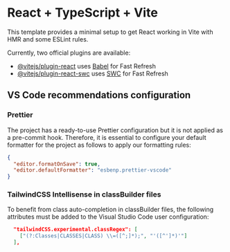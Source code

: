 # React + TypeScript + Vite

This template provides a minimal setup to get React working in Vite with HMR and some ESLint rules.

Currently, two official plugins are available:

- [@vitejs/plugin-react](https://github.com/vitejs/vite-plugin-react/blob/main/packages/plugin-react/README.md) uses [Babel](https://babeljs.io/) for Fast Refresh
- [@vitejs/plugin-react-swc](https://github.com/vitejs/vite-plugin-react-swc) uses [SWC](https://swc.rs/) for Fast Refresh

## VS Code recommendations configuration

### Prettier

The project has a ready-to-use Prettier configuration but it is not applied as a pre-commit hook. Therefore, it is essential to configure your default formatter for the project as follows to apply our formatting rules:

```json
{
  "editor.formatOnSave": true,
  "editor.defaultFormatter": "esbenp.prettier-vscode"
}
```

### TailwindCSS Intellisense in classBuilder files

To benefit from class auto-completion in classBuilder files, the following attributes must be added to the Visual Studio Code user configuration:

```json
  "tailwindCSS.experimental.classRegex": [
    ["(?:Classes|CLASSES|CLASS) \\=([^;]*);", "'([^']*)'"]
  ],
```
